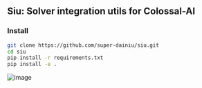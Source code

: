 ## Siu: Solver integration utils for Colossal-AI

### Install
```bash
git clone https://github.com/super-dainiu/siu.git
cd siu
pip install -r requirements.txt
pip install -e .
```
![image](https://user-images.githubusercontent.com/78588128/211300536-bf78bda4-1ec3-4b96-8f00-e067e5c6f343.png)

